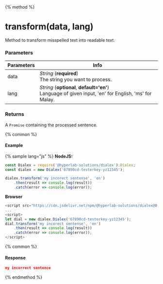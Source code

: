 {% method %}
# transform(data, lang)

Method to transform misspelled text into readable text.

### Parameters
| Parameters |Info |
| ------------- | ------------- |
| data| *String* (**required**) <br>The string you want to process.|
| lang| *String* (**optional**, **default='en'**)<br>Language of given input, 'en' for English, 'ms' for Malay.|

### Returns
A ```Promise``` containing the processed sentence.


{% common %}
#### Example

{% sample lang="js" %}
**NodeJS:**

```js
const Dialex = require('@hyperlab-solutions/dialex').Dialex;
const dialex = new Dialex('67890cd-testerkey-yz12345');

dialex.transform('my incorect sentense', 'en')
    .then(result => console.log(result))
    .catch(error => console.log(error));
```  

**Browser**  

```js
<script src="https://cdn.jsdelivr.net/npm/@hyperlab-solutions/dialex@0.5.0-b/lib/dialex.min.js"></script>
...
<script>
let dial = new dialex.Dialex('67890cd-testerkey-yz12345');
dial.transform('my incorect sentense', 'en')
    .then(result => console.log(result))
    .catch(error => console.log(error));
</script>
```

{% common %}
#### Response
``` json
my incorrect sentence
```
{% endmethod %}
